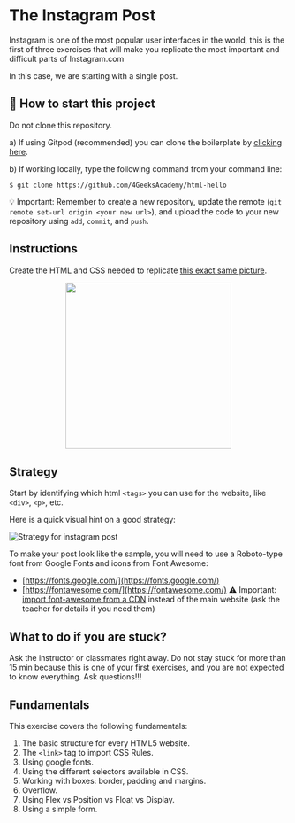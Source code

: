<!-- hide -->
# The Instagram Post
<!-- endhide -->

Instagram is one of the most popular user interfaces in the world, this is the first of three exercises that will make you replicate the most important and difficult parts of Instagram.com

In this case, we are starting with a single post.

## 🌱  How to start this project

Do not clone this repository.

a) If using Gitpod (recommended) you can clone the boilerplate by [clicking here](https://gitpod.io#https://github.com/4GeeksAcademy/html-hello).

b) If working locally, type the following command from your command line: 

```
$ git clone https://github.com/4GeeksAcademy/html-hello
```

💡 Important: Remember to create a new repository, update the remote (`git remote set-url origin <your new url>`), and upload the code to your new repository using `add`, `commit`, and `push`.


## Instructions

Create the HTML and CSS needed to replicate [this exact same picture](https://github.com/breatheco-de/exercise-instagram-post/blob/master/preview.png?raw=true).

<p align="center"><img src="https://github.com/breatheco-de/exercise-instagram-post/blob/master/preview.png?raw=true" height="300" /></p>

## Strategy

Start by identifying which html `<tags>` you can use for the website, like `<div>`, `<p>`, etc. 

Here is a quick visual hint on a good strategy:

![Strategy for instagram post](https://github.com/breatheco-de/exercise-instagram-post/blob/master/strategy.gif?raw=true)

To make your post look like the sample, you will need to use a Roboto-type font from Google Fonts and icons from Font Awesome:

- [https://fonts.google.com/](https://fonts.google.com/)
- [https://fontawesome.com/](https://fontawesome.com/) ⚠️ Important: [import font-awesome from a CDN](https://www.bootstrapcdn.com/fontawesome/) instead of the main website (ask the teacher for details if you need them)


## What to do if you are stuck?

Ask the instructor or classmates right away. Do not stay stuck for more than 15 min because this is one of your first exercises, and you are not expected to know everything. Ask questions!!!

## Fundamentals

This exercise covers the following fundamentals:

1. The basic structure for every HTML5 website.
2. The `<link>` tag to import CSS Rules.
3. Using google fonts.
3. Using the different selectors available in CSS.
4. Working with boxes: border, padding and margins.
5. Overflow.
6. Using Flex vs Position vs Float vs Display.
7. Using a simple form.

